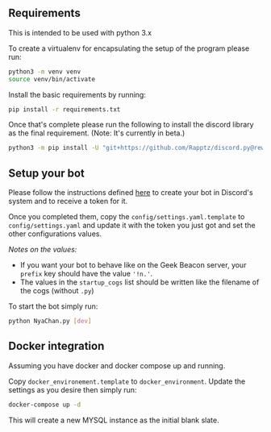 ## Requirements

This is intended to be used with python 3.x

To create a virtualenv for encapsulating the setup of the program please run:

```sh
python3 -m venv venv
source venv/bin/activate
```

Install the basic requirements by running:

```sh
pip install -r requirements.txt
```

Once that's complete please run the following to install the discord library as the final requirement. (Note: It's currently in beta.)

```sh
python3 -m pip install -U "git+https://github.com/Rapptz/discord.py@rewrite#egg=discord.py[voice]"
```


## Setup your bot

Please follow the instructions defined [here](https://github.com/reactiflux/discord-irc/wiki/Creating-a-discord-bot-&-getting-a-token) to create your bot in Discord's system and to receive a token for it.

Once you completed them, copy the `config/settings.yaml.template` to `config/settings.yaml` and update it with the token you just got and set the other configurations values.

*Notes on the values:*

- If you want your bot to behave like on the Geek Beacon server, your `prefix` key should have the value `'!n.'`.
- The values in the `startup_cogs` list should be written like the filename of the cogs (without `.py`)

To start the bot simply run:

```sh
python NyaChan.py [dev]
```


## Docker integration

Assuming you have docker and docker compose up and running.

Copy `docker_environement.template` to `docker_environment`.  Update the settings as you desire then simply run:

```sh
docker-compose up -d
```

This will create a new MYSQL instance as the initial blank slate.

